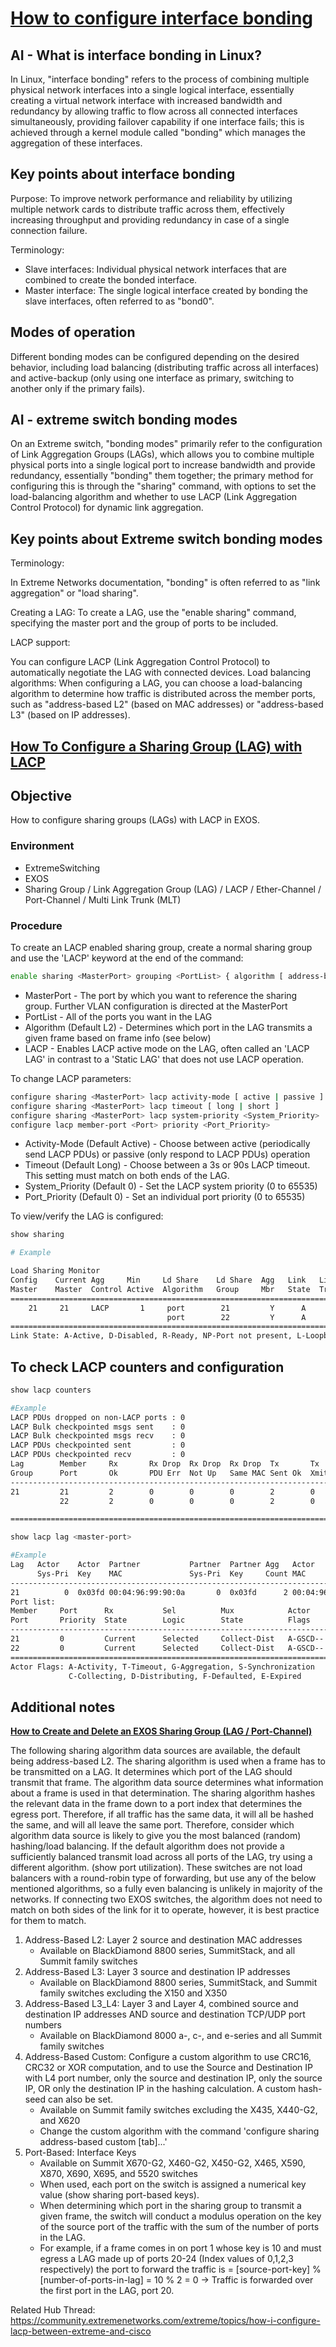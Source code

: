 # **[How to configure interface bonding](https://netplan.readthedocs.io/en/stable/examples/#how-to-configure-interface-bonding)**

## AI - What is interface bonding in Linux?

In Linux, "interface bonding" refers to the process of combining multiple physical network interfaces into a single logical interface, essentially creating a virtual network interface with increased bandwidth and redundancy by allowing traffic to flow across all connected interfaces simultaneously, providing failover capability if one interface fails; this is achieved through a kernel module called "bonding" which manages the aggregation of these interfaces.

## Key points about interface bonding

Purpose:
To improve network performance and reliability by utilizing multiple network cards to distribute traffic across them, effectively increasing throughput and providing redundancy in case of a single connection failure.

Terminology:

- Slave interfaces: Individual physical network interfaces that are combined to create the bonded interface.
- Master interface: The single logical interface created by bonding the slave interfaces, often referred to as "bond0".

## Modes of operation

Different bonding modes can be configured depending on the desired behavior, including load balancing (distributing traffic across all interfaces) and active-backup (only using one interface as primary, switching to another only if the primary fails).

## AI - extreme switch bonding modes

On an Extreme switch, "bonding modes" primarily refer to the configuration of Link Aggregation Groups (LAGs), which allows you to combine multiple physical ports into a single logical port to increase bandwidth and provide redundancy, essentially "bonding" them together; the primary method for configuring this is through the "sharing" command, with options to set the load-balancing algorithm and whether to use LACP (Link Aggregation Control Protocol) for dynamic link aggregation.

## Key points about Extreme switch bonding modes

Terminology:

In Extreme Networks documentation, "bonding" is often referred to as "link aggregation" or "load sharing".

Creating a LAG:
To create a LAG, use the "enable sharing" command, specifying the master port and the group of ports to be included.

LACP support:

You can configure LACP (Link Aggregation Control Protocol) to automatically negotiate the LAG with connected devices.
Load balancing algorithms:
When configuring a LAG, you can choose a load-balancing algorithm to determine how traffic is distributed across the member ports, such as "address-based L2" (based on MAC addresses) or "address-based L3" (based on IP addresses).

## **[How To Configure a Sharing Group (LAG) with LACP](https://extreme-networks.my.site.com/ExtrArticleDetail?an=000082730)**

## Objective

How to configure sharing groups (LAGs) with LACP in EXOS.

### Environment

- ExtremeSwitching
- EXOS
- Sharing Group / Link Aggregation Group (LAG) / LACP / Ether-Channel / Port-Channel / Multi Link Trunk (MLT)

### Procedure

To create an LACP enabled sharing group, create a normal sharing group and use the 'LACP' keyword at the end of the command:

```bash
enable sharing <MasterPort> grouping <PortList> { algorithm [ address-based { L2 | L3 | L3_L4 | custom } | port-based }]} lacp
```

- MasterPort - The port by which you want to reference the sharing group. Further VLAN configuration is directed at the MasterPort
- PortList - All of the ports you want in the LAG
- Algorithm (Default L2) - Determines which port in the LAG transmits a given frame based on frame info (see below)
- LACP - Enables LACP active mode on the LAG, often called an 'LACP LAG' in contrast to a 'Static LAG' that does not use LACP operation.

To change LACP parameters:

```bash
configure sharing <MasterPort> lacp activity-mode [ active | passive ]
configure sharing <MasterPort> lacp timeout [ long | short ]
configure sharing <MasterPort> lacp system-priority <System_Priority>
configure lacp member-port <Port> priority <Port_Priority>
```

- Activity-Mode (Default Active) - Choose between active (periodically send LACP PDUs) or passive (only respond to LACP PDUs) operation
- Timeout (Default Long) - Choose between a 3s or 90s LACP timeout. This setting must match on both ends of the LAG.
- System_Priority (Default 0) - Set the LACP system priority (0 to 65535)
- Port_Priority (Default 0) - Set an individual port priority (0 to 65535)

To view/verify the LAG is configured:

```bash
show sharing

# Example

Load Sharing Monitor
Config    Current Agg     Min     Ld Share    Ld Share  Agg   Link   Link Up
Master    Master  Control Active  Algorithm   Group     Mbr   State  Transitions
================================================================================
    21     21     LACP       1     port        21         Y      A        1
                                   port        22         Y      A        2
================================================================================
Link State: A-Active, D-Disabled, R-Ready, NP-Port not present, L-Loopback

```

## To check LACP counters and configuration

```bash
show lacp counters

#Example
LACP PDUs dropped on non-LACP ports : 0
LACP Bulk checkpointed msgs sent    : 0
LACP Bulk checkpointed msgs recv    : 0
LACP PDUs checkpointed sent         : 0
LACP PDUs checkpointed recv         : 0
Lag        Member     Rx       Rx Drop  Rx Drop  Rx Drop  Tx       Tx
Group      Port       Ok       PDU Err  Not Up   Same MAC Sent Ok  Xmit Err
--------------------------------------------------------------------------------
21         21         2        0        0        0        2        0
           22         2        0        0        0        2        0

================================================================================
```

```bash
show lacp lag <master-port>

#Example
Lag   Actor    Actor  Partner           Partner  Partner Agg   Actor
      Sys-Pri  Key    MAC               Sys-Pri  Key     Count MAC
--------------------------------------------------------------------------------
21          0  0x03fd 00:04:96:99:90:0a       0  0x03fd      2 00:04:96:98:88:1b
Port list:
Member     Port      Rx           Sel          Mux            Actor     Partner
Port       Priority  State        Logic        State          Flags     Port
--------------------------------------------------------------------------------
21         0         Current      Selected     Collect-Dist   A-GSCD--  1021
22         0         Current      Selected     Collect-Dist   A-GSCD--  1022
================================================================================
Actor Flags: A-Activity, T-Timeout, G-Aggregation, S-Synchronization
             C-Collecting, D-Distributing, F-Defaulted, E-Expired
```

## Additional notes

**[How to Create and Delete an EXOS Sharing Group (LAG / Port-Channel)](https://extreme-networks.my.site.com/ExtrArticleDetail?an=000074233)**

The following sharing algorithm data sources are available, the default being address-based L2. The sharing algorithm is used when a frame has to be transmitted on a LAG. It determines which port of the LAG should transmit that frame. The algorithm data source determines what information about a frame is used in that determination. The sharing algorithm hashes the relevant data in the frame down to a port index that determines the egress port. Therefore, if all traffic has the same data, it will all be hashed the same, and will all leave the same port. Therefore, consider which algorithm data source is likely to give you the most balanced (random) hashing/load balancing.
If the default algorithm does not provide a sufficiently balanced transmit load across all ports of the LAG, try using a different algorithm. (show port utilization). These switches are not load balancers with a round-robin type of forwarding, but use any of the below mentioned algorithms, so a fully even balancing is unlikely in majority of the networks.
If connecting two EXOS switches, the algorithm does not need to match on both sides of the link for it to operate, however, it is best practice for them to match.

1) Address-Based L2: Layer 2 source and destination MAC addresses
    - Available on BlackDiamond 8800 series, SummitStack, and all Summit family switches
2) Address-Based L3: Layer 3 source and destination IP addresses
    - Available on BlackDiamond 8800 series, SummitStack, and Summit family switches excluding the X150 and X350
3) Address-Based L3_L4: Layer 3 and Layer 4, combined source and destination IP addresses AND source and destination TCP/UDP port numbers
    - Available on BlackDiamond 8000 a-, c-, and e-series and all Summit family switches
4) Address-Based Custom: Configure a custom algorithm to use CRC16, CRC32 or XOR computation, and to use the Source and Destination IP with L4 port number, only the source and destination IP, only the source IP, OR only the destination IP in the hashing calculation. A custom hash-seed can also be set.
    - Available on Summit family switches excluding the X435, X440-G2, and X620
    - Change the custom algorithm with the command 'configure sharing address-based custom [tab]...'
5) Port-Based: Interface Keys
    - Available on Summit X670-G2, X460-G2, X450-G2, X465, X590, X870, X690, X695, and 5520 switches
    - When used, each port on the switch is assigned a numerical key value (show sharing port-based keys).
    - When determining which port in the sharing group to transmit a given frame, the switch will conduct a modulus operation on the key of the source port of the traffic with the sum of the number of ports in the LAG.
    - For example, if a frame comes in on port 1 whose key is 10 and must egress a LAG made up of ports 20-24 (Index values of 0,1,2,3 respectively) the port to forward the traffic is = [source-port-key] % [number-of-ports-in-lag] = 10 % 2 = 0 -> Traffic is forwarded over the first port in the LAG, port 20.

Related Hub Thread: <https://community.extremenetworks.com/extreme/topics/how-i-configure-lacp-between-extreme-and-cisco>
